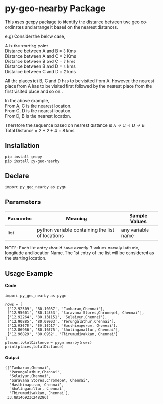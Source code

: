 # py-geo-nearby Package

This uses geopy package to identify the distance between two geo co-ordinates and arrange it based on the nearest distances.

e.g) Consider the below case,

A is the starting point  \
Distance between A and B = 3 Kms \
Distance between A and C = 2 Kms \
Distance between B and C = 3 kms \
Distance between B and D = 4 kms \
Distance between C and D = 2 kms

All the places ie) B, C and D has to be visited from A. However, the nearest place from A has to be visited first followed by the nearest place from the first visited place and so on..

In the above example,  \
From A, C is the nearest location. \
From C, D is the nearest location. \
From D, B is the nearest location.

Therefore the sequence based on nearest distance is A -> C -> D -> B \
Total Distance = 2 + 2 + 4 = 8 kms

## Installation

```
pip install geopy
pip install py-geo-nearby
```

## Declare

```
import py_geo_nearby as pygn
```

## Parameters

Parameter | Meaning | Sample Values
----------|---------|--------
list | python variable containing the list of locations | any variable name

NOTE: Each list entry should have exactly 3 values namely latitude, longitude and location Name. The 1st entry of the list will be considered as the starting location.

## Usage Example

#### Code 

```
import py_geo_nearby as pygn

rows = [
 ['12.92509', '80.10087', 'Tambaram,Chennai'],
 ['12.95601', '80.14353', 'Saravana Stores,Chromepet, Chennai'],
 ['12.92264', '80.131151', 'Selaiyur,Chennai'],
 ['12.90885', '80.09903', 'Perungalathur,Chennai'],
 ['12.93675', '80.16917', 'Hasthinapuram, Chennai'],
 ['12.86956', '80.16775', 'Sholinganallur, Chennai'],
 ['12.96829', '80.0962', 'Thirumudivakkam, Chennai']
]
places,totalDistance = pygn.nearby(rows)
print(places,totalDistance)
```
#### Output

```
(['Tambaram,Chennai',
  'Perungalathur,Chennai',
  'Selaiyur,Chennai',
  'Saravana Stores,Chromepet, Chennai',
  'Hasthinapuram, Chennai',
  'Sholinganallur, Chennai',
  'Thirumudivakkam, Chennai'],
 33.881469236248286)
```



